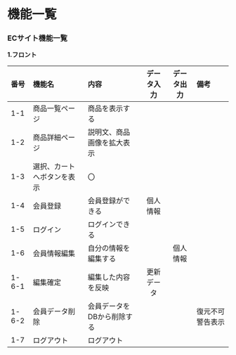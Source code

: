 # 機能一覧
### ECサイト機能一覧
**1.フロント**

|番号|機能名|内容|データ入力|データ出力|備考|
|:---|:---|:---|:---:|:---:|:---|
|1-1|商品一覧ページ|商品を表示する||||
|1-2|商品詳細ページ|説明文、商品画像を拡大表示<br>
|1-3|選択、カートへボタンを表示|〇<br>
1-4|会員登録|会員登録ができる|個人情報<br>
1-5|ログイン|ログインできる<br>
1-6|会員情報編集|自分の情報を編集する||個人情報<br>
1-6-1|編集確定|編集した内容を反映|更新データ<br>
1-6-2|会員データ削除|会員データをDBから削除する|||復元不可警告表示<br>
1-7|ログアウト|ログアウト<br>
